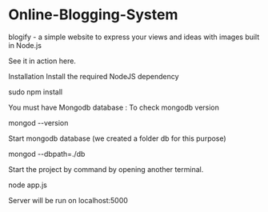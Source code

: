 # Online-Blogging-System
blogify -  a simple website to express your views and ideas with images built in Node.js

See it in action here.

Installation
Install the required NodeJS dependency

sudo npm install

You must have Mongodb database   :
To check mongodb version 

mongod --version

Start mongodb database (we created a folder db for this purpose)

mongod --dbpath=./db

Start the project by command by opening another terminal.


node app.js

Server will be run on localhost:5000


